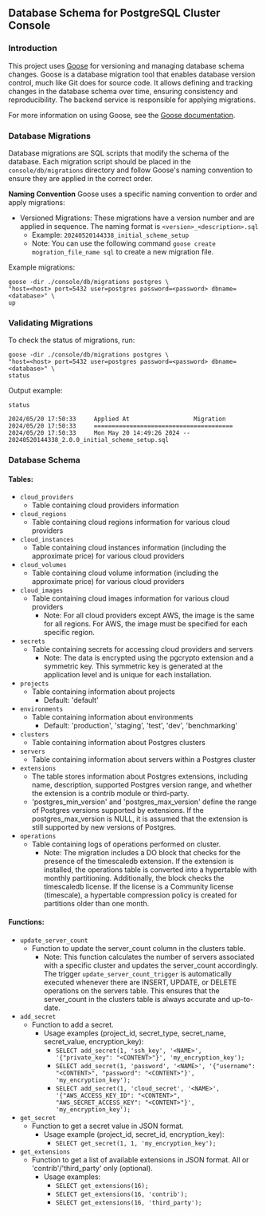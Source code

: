 ## Database Schema for PostgreSQL Cluster Console

### Introduction

This project uses [Goose](https://github.com/pressly/goose) for versioning and managing database schema changes. Goose is a database migration tool that enables database version control, much like Git does for source code. It allows defining and tracking changes in the database schema over time, ensuring consistency and reproducibility. The backend service is responsible for applying migrations.

For more information on using Goose, see the [Goose documentation](https://github.com/pressly/goose).

### Database Migrations
Database migrations are SQL scripts that modify the schema of the database. Each migration script should be placed in the `console/db/migrations` directory and follow Goose's naming convention to ensure they are applied in the correct order.

**Naming Convention**
Goose uses a specific naming convention to order and apply migrations:

- Versioned Migrations: These migrations have a version number and are applied in sequence. The naming format is `<version>_<description>.sql`
  - Example: `20240520144338_initial_scheme_setup`
  - Note: You can use the following command `goose create mogration_file_name sql` to create a new migration file.

Example migrations:
```shell
goose -dir ./console/db/migrations postgres \
"host=<host> port=5432 user=postgres password=<password> dbname=<database>" \
up
```

### Validating Migrations

To check the status of migrations, run:
```shell
goose -dir ./console/db/migrations postgres \
"host=<host> port=5432 user=postgres password=<password> dbname=<database>" \
status
```

Output example:
```
status

2024/05/20 17:50:33     Applied At                  Migration
2024/05/20 17:50:33     =======================================
2024/05/20 17:50:33     Mon May 20 14:49:26 2024 -- 20240520144338_2.0.0_initial_scheme_setup.sql
```

### Database Schema

#### Tables:
- `cloud_providers`
  - Table containing cloud providers information
- `cloud_regions`
  - Table containing cloud regions information for various cloud providers
- `cloud_instances`
  - Table containing cloud instances information (including the approximate price) for various cloud providers
- `cloud_volumes`
  - Table containing cloud volume information (including the approximate price) for various cloud providers
- `cloud_images`
  - Table containing cloud images information for various cloud providers
    - Note: For all cloud providers except AWS, the image is the same for all regions. For AWS, the image must be specified for each specific region.
- `secrets`
  - Table containing secrets for accessing cloud providers and servers
    - Note: The data is encrypted using the pgcrypto extension and a symmetric key. This symmetric key is generated at the application level and is unique for each installation.
- `projects`
  - Table containing information about projects
    - Default: 'default'
- `environments`
  - Table containing information about environments
    - Default: 'production', 'staging', 'test', 'dev', 'benchmarking'
- `clusters`
  - Table containing information about Postgres clusters
- `servers`
  - Table containing information about servers within a Postgres cluster
- `extensions`
  - The table stores information about Postgres extensions, including name, description, supported Postgres version range, and whether the extension is a contrib module or third-party.
  - 'postgres_min_version' and 'postgres_max_version' define the range of Postgres versions supported by extensions. If the postgres_max_version is NULL, it is assumed that the extension is still supported by new versions of Postgres.
- `operations`
   - Table containing logs of operations performed on cluster.
     - Note: The migration includes a DO block that checks for the presence of the timescaledb extension. If the extension is installed, the operations table is converted into a hypertable with monthly partitioning. Additionally, the block checks the timescaledb license. If the license is a Community license (timescale), a hypertable compression policy is created for partitions older than one month.

#### Functions:
- `update_server_count`
  - Function to update the server_count column in the clusters table.
    - Note: This function calculates the number of servers associated with a specific cluster and updates the server_count accordingly. The trigger `update_server_count_trigger` is automatically executed whenever there are INSERT, UPDATE, or DELETE operations on the servers table. This ensures that the server_count in the clusters table is always accurate and up-to-date.
- `add_secret`
  - Function to add a secret.
    - Usage examples (project_id, secret_type, secret_name, secret_value, encryption_key):
      - `SELECT add_secret(1, 'ssh_key', '<NAME>', '{"private_key": "<CONTENT>"}', 'my_encryption_key');`
      - `SELECT add_secret(1, 'password', '<NAME>', '{"username": "<CONTENT>", "password": "<CONTENT>"}', 'my_encryption_key');`
      - `SELECT add_secret(1, 'cloud_secret', '<NAME>', '{"AWS_ACCESS_KEY_ID": "<CONTENT>", "AWS_SECRET_ACCESS_KEY": "<CONTENT>"}', 'my_encryption_key');`
- `get_secret`
  - Function to get a secret value in JSON format.
    - Usage example (project_id, secret_id, encryption_key):
      - `SELECT get_secret(1, 1, 'my_encryption_key');`
- `get_extensions`
  - Function to get a list of available extensions in JSON format. All or 'contrib'/'third_party' only (optional).
    - Usage examples:
      - `SELECT get_extensions(16);`
      - `SELECT get_extensions(16, 'contrib');`
      - `SELECT get_extensions(16, 'third_party');`
